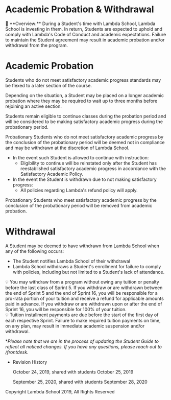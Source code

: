# Academic Probation & Withdrawal

<aside>
📌 **Overview:** During a Student's time with Lambda School, Lambda School is investing in them. In return, Students are expected to uphold and comply with Lambda's Code of Conduct and academic expectations. Failure to maintain the Student agreement may result in academic probation and/or withdrawal from the program.

</aside>

# Academic Probation

Students who do not meet satisfactory academic progress standards may be flexed to a later section of the course. 

Depending on the situation, a Student may be placed on a longer academic probation where they may be required to wait up to three months before rejoining an active section. 

Students remain eligible to continue classes during the probation period and will be considered to be making satisfactory academic progress during the probationary period. 

Probationary Students who do not meet satisfactory academic progress by the conclusion of the probationary period will be deemed not in compliance and may be withdrawn at the discretion of Lambda School.

- In the event such Student is allowed to continue with instruction:
    - Eligibility to continue will be reinstated only after the Student has reestablished satisfactory academic progress in accordance with the Satisfactory Academic Policy.
- In the event the Student is withdrawn due to not making satisfactory progress:
    - All policies regarding Lambda's refund policy will apply.

Probationary Students who meet satisfactory academic progress by the conclusion of the probationary period will be removed from academic probation.

# Withdrawal

A Student may be deemed to have withdrawn from Lambda School when any of the following occurs:

- The Student notifies Lambda School of their withdrawal
- Lambda School withdraws a Student's enrollment for failure to comply with policies, including but not limited to a Student's lack of attendance.

<aside>
💡 You may withdraw from a program without owing any tuition or penalty before the last class of Sprint 5. If you withdraw or are withdrawn between the end of Sprint 5 and the end of Sprint 16, you will be responsible for a pro-rata portion of your tuition and receive a refund for applicable amounts paid in advance. If you withdraw or are withdrawn upon or after the end of Sprint 16, you will be responsible for 100% of your tuition.

</aside>

<aside>
💡 Tuition installment payments are due before the start of the first day of each respective Sprint. Failure to make required tuition payments on time, on any plan, may result in immediate academic suspension and/or withdrawal.

</aside>

**Please note that we are in the process of updating the Student Guide to reflect all noticed changes. If you have any questions, please reach out to /frontdesk.*

- Revision History
    
    October 24, 2019, shared with students October 25, 2019
    
    September 25, 2020, shared with students September 28, 2020
    

Copyright Lambda School 2019, All Rights Reserved
